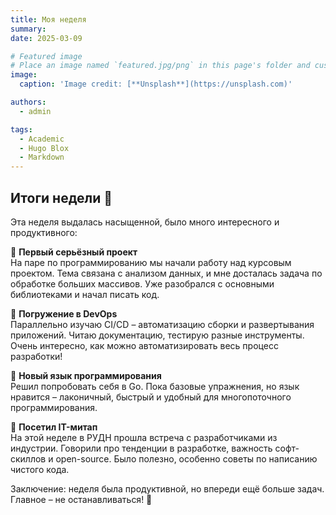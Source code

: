 ```yaml
---
title: Моя неделя
summary: 
date: 2025-03-09

# Featured image
# Place an image named `featured.jpg/png` in this page's folder and customize its options here.
image:
  caption: 'Image credit: [**Unsplash**](https://unsplash.com)'

authors:
  - admin

tags:
  - Academic
  - Hugo Blox
  - Markdown
---
```


## Итоги недели 🚀  

Эта неделя выдалась насыщенной, было много интересного и продуктивного:  

🔹 **Первый серьёзный проект**  
На паре по программированию мы начали работу над курсовым проектом. Тема связана с анализом данных, и мне досталась задача по обработке больших массивов. Уже разобрался с основными библиотеками и начал писать код.  

🔹 **Погружение в DevOps**  
Параллельно изучаю CI/CD – автоматизацию сборки и развертывания приложений. Читаю документацию, тестирую разные инструменты. Очень интересно, как можно автоматизировать весь процесс разработки!  

🔹 **Новый язык программирования**  
Решил попробовать себя в Go. Пока базовые упражнения, но язык нравится – лаконичный, быстрый и удобный для многопоточного программирования.  

🔹 **Посетил IT-митап**  
На этой неделе в РУДН прошла встреча с разработчиками из индустрии. Говорили про тенденции в разработке, важность софт-скиллов и open-source. Было полезно, особенно советы по написанию чистого кода.  

Заключение: неделя была продуктивной, но впереди ещё больше задач. Главное – не останавливаться! 🚀  
